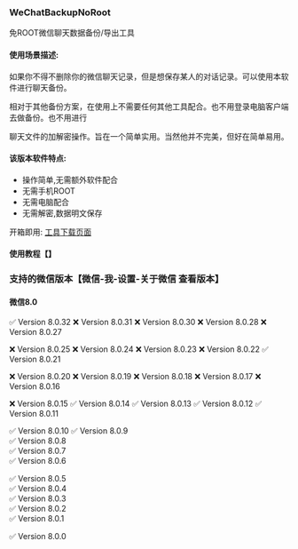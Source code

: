 ### WeChatBackupNoRoot 

免ROOT微信聊天数据备份/导出工具


#### 使用场景描述:

如果你不得不删除你的微信聊天记录，但是想保存某人的对话记录。可以使用本软件进行聊天备份。

相对于其他备份方案，在使用上不需要任何其他工具配合。也不用登录电脑客户端去做备份。也不用进行

聊天文件的加解密操作。旨在一个简单实用。当然他并不完美，但好在简单易用。


#### 该版本软件特点:

- 操作简单,无需额外软件配合
- 无需手机ROOT
- 无需电脑配合
- 无需解密,数据明文保存

开箱即用: [工具下载页面](https://github.com/MiDuoKi/WechatBackupNoRoot/releases)

#### 使用教程【】








### 支持的微信版本【微信-我-设置-关于微信 查看版本】


#### 微信8.0

:white_check_mark: Version 8.0.32 
:x: Version 8.0.31 
:x: Version 8.0.30 
:x: Version 8.0.28 
:x: Version 8.0.27

:x: Version 8.0.25 
:x: Version 8.0.24 
:x: Version 8.0.23 
:x: Version 8.0.22 
:white_check_mark: Version 8.0.21 

:x: Version 8.0.20 
:x: Version 8.0.19 
:x: Version 8.0.18 
:x: Version 8.0.17 
:x: Version 8.0.16

:x: Version 8.0.15 
:white_check_mark: Version 8.0.14 
:white_check_mark: Version 8.0.13 
:white_check_mark: Version 8.0.12 
:white_check_mark: Version 8.0.11

:white_check_mark: Version 8.0.10 
:white_check_mark: Version 8.0.9  
:white_check_mark: Version 8.0.8  
:white_check_mark: Version 8.0.7  
:white_check_mark: Version 8.0.6 

:white_check_mark: Version 8.0.5  
:white_check_mark: Version 8.0.4  
:white_check_mark: Version 8.0.3  
:white_check_mark: Version 8.0.2  
:white_check_mark: Version 8.0.1 

:white_check_mark: Version 8.0.0 

